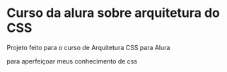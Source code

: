 # Curso da alura sobre arquitetura do CSS
Projeto feito para o curso de Arquitetura CSS para Alura

para aperfeiçoar meus conhecimento de css
